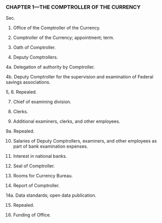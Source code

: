 ### **CHAPTER 1—THE COMPTROLLER OF THE CURRENCY** ###

Sec.

1. Office of the Comptroller of the Currency.

2. Comptroller of the Currency; appointment; term.

3. Oath of Comptroller.

4. Deputy Comptrollers.

4a. Delegation of authority by Comptroller.

4b. Deputy Comptroller for the supervision and examination of Federal savings associations.

5, 6. Repealed.

7. Chief of examining division.

8. Clerks.

9. Additional examiners, clerks, and other employees.

9a. Repealed.

10. Salaries of Deputy Comptrollers, examiners, and other employees as part of bank examination expenses.

11. Interest in national banks.

12. Seal of Comptroller.

13. Rooms for Currency Bureau.

14. Report of Comptroller.

14a. Data standards; open data publication.

15. Repealed.

16. Funding of Office.